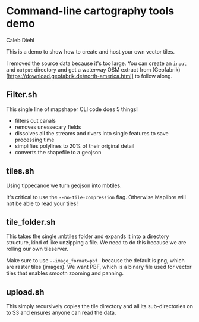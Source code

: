 # Command-line cartography tools demo

Caleb Diehl

This is a demo to show how to create and host your own vector tiles.

I removed the source data because it's too large. You can create an `input` and `output` directory and get a waterway OSM extract from (Geofabrik)[https://download.geofabrik.de/north-america.html] to follow along. 

## Filter.sh

This single line of mapshaper CLI code does 5 things!

- filters out canals
- removes unessecary fields
- dissolves all the streams and rivers into single features to save processing time
- simplifies polylines to 20% of their original detail
- converts the shapefile to a geojson

## tiles.sh

Using tippecanoe we turn geojson into mbtiles.

It's critical to use the `--no-tile-compression` flag. Otherwise Maplibre will not be able to read your tiles!

## tile_folder.sh

This takes the single .mbtiles folder and expands it into a directory structure, kind of like unzipping a file. We need to do this because we are rolling our own tileserver.

Make sure to use `--image_format=pbf ` because the default is png, which are raster tiles (images). We want PBF, which is a binary file used for vector tiles that enables smooth zooming and panning.

## upload.sh

This simply recursively copies the tile directory and all its sub-directories on to S3 and ensures anyone can read the data.

